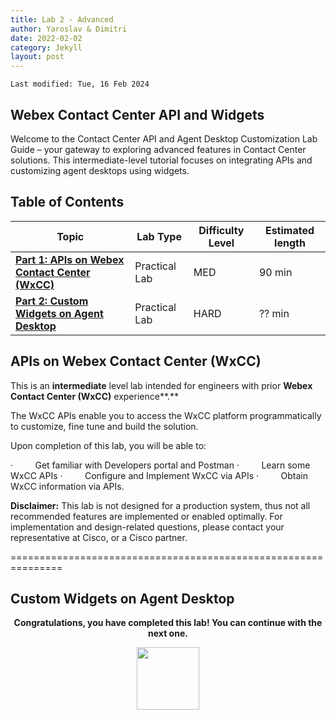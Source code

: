 ```yaml
---
title: Lab 2 - Advanced
author: Yaroslav & Dimitri
date: 2022-02-02
category: Jekyll
layout: post
---
```

```
Last modified: Tue, 16 Feb 2024
```

## Webex Contact Center API and Widgets

Welcome to the Contact Center API and Agent Desktop Customization Lab Guide – your gateway to exploring advanced features in Contact Center solutions. This intermediate-level tutorial focuses on integrating APIs and customizing agent desktops using widgets.



## Table of Contents


| Topic                                                                                    | Lab Type      | Difficulty Level | Estimated length |
| -------------------------------------------------------------------------------------------- | ------------- | --------------- | ---------------- |
| [**Part 1: APIs on Webex Contact Center (WxCC)**](#APIs-on-Webex-Contact-Center) | Practical Lab | MED            | 90 min           |
| [**Part 2: Custom Widgets on Agent Desktop**](#Custom-Widgets-on-Agent-Desktop)                       | Practical Lab | HARD            | ?? min            |


## **APIs on Webex Contact Center (WxCC)**

This is an **intermediate** level lab intended for engineers with prior **Webex Contact Center (WxCC)** experience**.**

The WxCC APIs enable you to access the WxCC platform programmatically to customize, fine tune and build the solution.

Upon completion of this lab, you will be able to:

·         Get familiar with Developers portal and Postman
·         Learn some WxCC APIs
·         Configure and Implement WxCC via APIs
·         Obtain WxCC information via APIs.

**Disclaimer:** This lab is not designed for a production system, thus not all recommended features are implemented or enabled optimally. For implementation and design-related questions, please contact your representative at Cisco, or a Cisco partner.



===============================================================
## Custom Widgets on Agent Desktop



<p style="text-align:center"><strong>Congratulations, you have completed this lab! You can continue with the next one.</strong></p>
		
<p style="text-align:center;"><img src="/assets/gitbook/images/webex.png" width="100"></p>	

